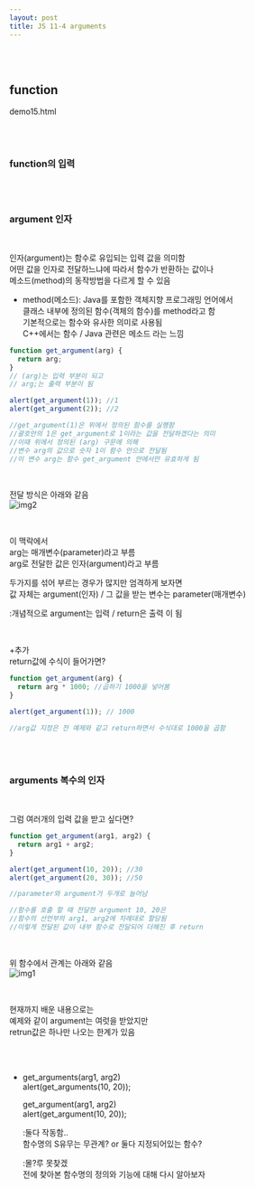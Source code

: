 ```yaml
---
layout: post
title: JS 11-4 arguments
---
```


<br><br>

## function

demo15.html

<br><br>

### function의 입력

<br><br>

### argument 인자

  <br>

인자(argument)는 함수로 유입되는 입력 값을 의미함<br>
어떤 값을 인자로 전달하느냐에 따라서 함수가 반환하는 값이나<br>
메소드(method)의 동작방법을 다르게 할 수 있음<br>

- method(메소드): Java를 포함한 객체지향 프로그래밍 언어에서<br>
  클래스 내부에 정의된 함수(객체의 함수)를 method라고 함<br>
  기본적으로는 함수와 유사한 의미로 사용됨<br>
  C++에서는 함수 / Java 관련은 메소드 라는 느낌<br>

```javascript
function get_argument(arg) {
  return arg;
}
// (arg)는 입력 부분이 되고
// arg;는 출력 부분이 됨

alert(get_argument(1)); //1
alert(get_argument(2)); //2

//get_argument(1)은 위에서 정의된 함수를 실행함
//괄호안의 1은 get_argument로 1이라는 값을 전달하겠다는 의미
//이때 위에서 정의된 (arg) 구문에 의해
//변수 arg의 값으로 숫자 1이 함수 안으로 전달됨
//이 변수 arg는 함수 get_argument 안에서만 유효하게 됨
```

<br>

전달 방식은 아래와 같음<br>
![img2](https://ifh.cc/g/vtnT7p.png)

<br>

이 맥락에서<br>
arg는 매개변수(parameter)라고 부름<br>
arg로 전달한 값은 인자(argument)라고 부름<br>

두가지를 섞어 부르는 경우가 많지만 엄격하게 보자면<br>
값 자체는 argument(인자) / 그 값을 받는 변수는 parameter(매개변수)<br>

:개념적으로 argument는 입력 / return은 출력 이 됨<br>

  <br>

+추가<br>
return값에 수식이 들어가면?

```javascript
function get_argument(arg) {
  return arg * 1000; //곱하기 1000을 넣어봄
}

alert(get_argument(1)); // 1000

//arg값 지정은 전 예제와 같고 return하면서 수식대로 1000을 곱함
```

<Br><br>

### arguments 복수의 인자

<br>

그럼 여러개의 입력 값을 받고 싶다면?

```javascript
function get_argument(arg1, arg2) {
  return arg1 + arg2;
}

alert(get_argument(10, 20)); //30
alert(get_argument(20, 30)); //50

//parameter와 argument가 두개로 늘어남

//함수를 호출 할 때 전달한 argument 10, 20은
//함수의 선언부의 arg1, arg2에 차례대로 할당됨
//이렇게 전달된 값이 내부 함수로 전달되어 더해진 후 return
```

<br>

위 함수에서 관계는 아래와 같음<br>
![img1](https://ifh.cc/g/RlvPzt.png)

<br>

현재까지 배운 내용으로는<br>
예제와 같이 argument는 여럿을 받았지만<br>
retrun값은 하나만 나오는 한계가 있음<br>

<br><br>

- get_arguments(arg1, arg2)<br>
  alert(get_arguments(10, 20));<br>

  get_argument(arg1, arg2)<br>
  alert(get_argument(10, 20));

  :둘다 작동함..<br>
  함수명의 S유무는 무관계? or 둘다 지정되어있는 함수?<br>

  :몰?루 못찾겠<br>
  전에 찾아본 함수명의 정의와 기능에 대해 다시 알아보자

<br><br>
